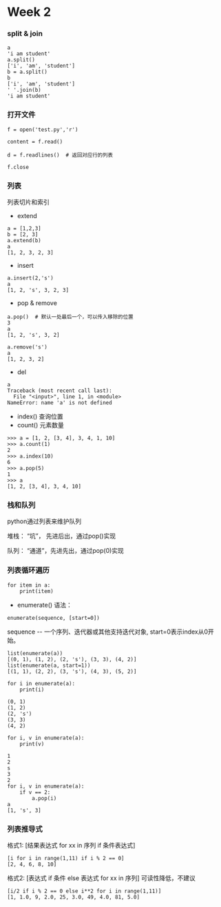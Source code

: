 # Week 2

### split & join
```
a
'i am student'
a.split()
['i', 'am', 'student']
b = a.split()
b
['i', 'am', 'student']
' '.join(b)
'i am student'
```
### 打开文件
```
f = open('test.py','r')

content = f.read()

d = f.readlines()  # 返回对应行的列表

f.close

```

### 列表
列表切片和索引

- extend
```
a = [1,2,3]
b = [2, 3]
a.extend(b)
a
[1, 2, 3, 2, 3]

```
- insert
```
a.insert(2,'s')
a
[1, 2, 's', 3, 2, 3]
```
- pop & remove
```
a.pop()  # 默认一处最后一个，可以传入移除的位置
3
a
[1, 2, 's', 3, 2]

a.remove('s')
a
[1, 2, 3, 2]
```
- del
```
a
Traceback (most recent call last):
  File "<input>", line 1, in <module>
NameError: name 'a' is not defined
```
- index() 查询位置
- count() 元素数量
```
>>> a = [1, 2, [3, 4], 3, 4, 1, 10]
>>> a.count(1)
2
>>> a.index(10)
6
>>> a.pop(5)
1
>>> a
[1, 2, [3, 4], 3, 4, 10]
```

### 栈和队列
python通过列表来维护队列

堆栈： “坑”， 先进后出，通过pop()实现

队列： “通道”，先进先出，通过pop(0)实现

### 列表循环遍历
```
for item in a:
    print(item)
```

- enumerate()
语法：
```
enumerate(sequence, [start=0])
```
sequence -- 一个序列、迭代器或其他支持迭代对象, start=0表示index从0开始。
```
list(enumerate(a))
[(0, 1), (1, 2), (2, 's'), (3, 3), (4, 2)]
list(enumerate(a, start=1))
[(1, 1), (2, 2), (3, 's'), (4, 3), (5, 2)]
```
```
for i in enumerate(a):
	print(i)

(0, 1)
(1, 2)
(2, 's')
(3, 3)
(4, 2)
```

```
for i, v in enumerate(a):
	print(v)
	
1
2
s
3
2
for i, v in enumerate(a):
	if v == 2:
		a.pop(i)
a
[1, 's', 3]
```
### 列表推导式
格式1: [结果表达式 for xx in 序列 if 条件表达式]
```
[i for i in range(1,11) if i % 2 == 0]
[2, 4, 6, 8, 10]
```
格式2: [表达式 if 条件 else 表达式 for xx in 序列]  可读性降低，不建议
```
[i/2 if i % 2 == 0 else i**2 for i in range(1,11)]
[1, 1.0, 9, 2.0, 25, 3.0, 49, 4.0, 81, 5.0]
```
